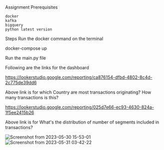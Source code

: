 Assignment
Prerequisites

    docker
    kafka
    bigquery 
    python latest version

Steps
Run the docker command on the terminal

docker-compose up

Run the main.py file 

Following are the links for the dashboard

https://lookerstudio.google.com/reporting/ca876154-dfbd-4802-8c4d-2c775de39dd6

Above link is for which Country are most transactions originating? How many transactions is this?

https://lookerstudio.google.com/reporting/025d7e66-ec93-4630-824a-1f5ee2415b26

Above link is for What's the distribution of number of segments included in transactions?




![Screenshot from 2023-05-30 15-53-01](https://github.com/jayamaalathy-datascience/assignment-kafka/assets/58150949/e6a9b7ed-f500-48d1-bd4d-35a01811d286)
![Screenshot from 2023-05-31 03-42-22](https://github.com/jayamaalathy-datascience/assignment-kafka/assets/58150949/baed0a66-9622-42ac-8538-8ab356099bd0)





